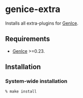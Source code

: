 # genice-extra

Installs all extra-plugins for [GenIce](https://github.com/vitroid/GenIce).

## Requirements

* [GenIce](https://github.com/vitroid/GenIce) >=0.23.

## Installation

### System-wide installation

    % make install

